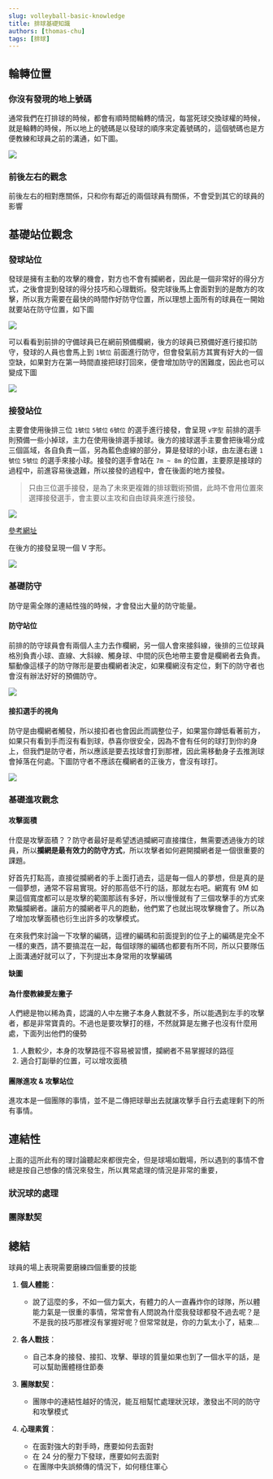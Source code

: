 ```yaml
---
slug: volleyball-basic-knowledge
title: 排球基礎知識
authors: [thomas-chu]
tags: [排球]
---
```




## 輪轉位置

### 你沒有發現的地上號碼

通常我們在打排球的時候，都會有順時間輪轉的情況，每當死球交換球權的時候，就是輪轉的時候，所以地上的號碼是以發球的順序來定義號碼的，這個號碼也是方便教練和球員之前的溝通，如下圖。

![](https://img.sportsv.net/img/photo/image/0/75670/aspect-1oSYuW56Mg-700xauto.jpg)



### 前後左右的觀念

前後左右的相對應關係，只和你有鄰近的兩個球員有關係，不會受到其它的球員的影響

## 基礎站位觀念

### 發球站位

發球是擁有主動的攻擊的機會，對方也不會有攔網者，因此是一個非常好的得分方式，之後會提到發球的得分技巧和心理戰術。發完球後馬上會面對到的是敵方的攻擊，所以我方需要在最快的時間作好防守位置，所以理想上面所有的球員在一開始就要站在防守位置，如下圖



![](./service-ball-1.png)

可以看看到前排的守備球員已在網前預備欄網，後方的球員已預備好進行接扣防守，發球的人員也會馬上到 `1號位` 前面進行防守，但會發氣前方其實有好大的一個空缺，如果對方在第一時間直接把球打回來，便會增加防守的困難度，因此也可以變成下圖

![](./service-ball-2.png)

### 接發站位

主要會使用後排三位 `1號位` `5號位` `6號位` 的選手進行接發，會呈現 `v字型` 前排的選手則預備一些小掉球，主力在使用後排選手接球。後方的接球選手主要會把後場分成三個區域，各自負責一區，另為藍色虛線的部分，算是發球的小球，由左邊右邊 `1號位` `5號位` 的選手來接小球。接發的選手會站在 `7m ~ 8m` 的位置，主要原是接球的過程中，前進容易後退難，所以接發的過程中，會在後面的地方接發。

> 只由三位選手接發，是為了未來更複雜的排球戰術預備，此時不會用位置來選擇接發選手，會主要以主攻和自由球員來進行接發。

![](./catch-ball.png)

[參考網址](https://www.youtube.com/watch?v=AlOj01XM6AE)

在後方的接發呈現一個 V 字形。

![](./catch-ball-ref.png)

### 基礎防守

防守是需全隊的連結性強的時候，才會發出大量的防守能量。

#### 防守站位

前排的防守球員會有兩個人主力去作欄網，另一個人會來接斜線，後排的三位球員格別負責小球、直線、大斜線、觸身球、中間的灰色地帶主要會是欄網者去負責。驅動像這樣子的防守隊形是要由欄網者決定，如果欄網沒有定位，剩下的防守者也會沒有辦法好好的預備防守。

![](./defense.png)

#### 接扣選手的視角

防守是由欄網者觸發，所以接扣者也會因此而調整位子，如果當你蹲低看著前方，如果只有看到手而沒有看到球，恭喜你很安全，因為不會有任何的球打到你的身上，但我們是防守者，所以應該是要去找球會打到那裡，因此需移動身子去推測球會掉落在何處。下圖防守者不應該在欄網者的正後方，會沒有球打。

![](https://volsports.co/wp-content/uploads/2018/01/0-1280x720.jpeg)

### 基礎進攻觀念

#### 攻擊面積

什麼是攻擊面積？？防守者最好是希望透過攔網可直接擋住，無需要透過後方的球員，所以**攔網是最有效力的防守方式**，所以攻擊者如何避開攔網者是一個很重要的課題。

好首先打點高，直接從攔網者的手上面打過去，這是每一個人的夢想，但是真的是一個夢想，通常不容易實現。好的那高低不行的話，那就左右吧。網寬有 9M 如果這個寬度都可以是攻擊的範圍那該有多好，所以慢慢就有了三個攻擊手的方式來欺騙攔網者。讓前方的攔網者平凡的跑動，他們累了也就出現攻擊機會了。所以為了增加攻擊面積也衍生出許多的攻擊模式。

在來我們來討論一下攻擊的編碼，這裡的編碼和前面提到的位子上的編碼是完全不一樣的東西，請不要搞混在一起，每個球隊的編碼也都要有所不同，所以只要隊伍上面溝通好就可以了，下列提出本身常用的攻擊編碼

**缺圖**

#### 為什麼教練愛左撇子

人們總是物以稀為貴，認識的人中左撇子本身人數就不多，所以能遇到左手的攻擊者，都是非常寶貴的。不過也是要攻擊打的穩，不然就算是左撇子也沒有什麼用處，下面列出他們的優勢

1. 人數較少，本身的攻擊路徑不容易被習慣，攔網者不易掌握球的路徑
2. 適合打副舉的位置，可以增攻面積

#### 團隊進攻 & 攻擊站位

進攻本是一個團隊的事情，並不是二傳把球舉出去就讓攻擊手自行去處理剩下的所有事情。

## 連結性

上面的這所此有的理討論聽起來都很完全，但是球場如戰場，所以遇到的事情不會總是按自己想像的情況來發生，所以異常處理的情況是非常的重要，

### 狀況球的處理



### 團隊默契

## 總結

球員的場上表現需要磨練四個重要的技能

1. **個人體能**：
   * 說了這麼的多，不如一個力氣大，有體力的人一直轟炸你的球隊，所以體能力氣是一很重的事情，常常會有人問說為什麼我發球都發不過去呢？是不是我的技巧那裡沒有掌握好呢？但常常就是，你的力氣太小了，結束…
2. **各人戰技**：
   * 自己本身的接發、接扣、攻擊、舉球的質量如果也到了一個水平的話，是可以幫助團體穩住節奏

3. **團隊默契**：
   * 團隊中的連結性越好的情況，能互相幫忙處理狀況球，激發出不同的防守和攻擊模式

4. **心理素質**：
   *  在面對強大的對手時，應要如何去面對
   *  在 24 分的壓力下發球，應要如何去面對
   *  在團隊中失誤頻傳的情況下，如何穩住軍心





